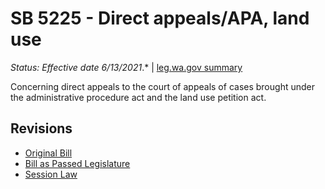 # SB 5225 - Direct appeals/APA, land use
*Status: Effective date 6/13/2021*.* | [leg.wa.gov summary](https://app.leg.wa.gov/billsummary?BillNumber=5225&Year=2021)

Concerning direct appeals to the court of appeals of cases brought under the administrative procedure act and the land use petition act.

## Revisions
* [Original Bill](1/)
* [Bill as Passed Legislature](1/)
* [Session Law](1/)